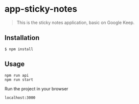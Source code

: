 # app-sticky-notes

> This is the sticky notes application, basic on Google Keep.

## Installation

```
$ npm install
```

## Usage

```
npm run api
npm run start
```

Run the project in your browser

```
localhost:3000
```
